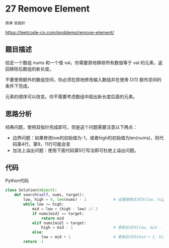 # 27 Remove Element

`简单` `双指针`

https://leetcode-cn.com/problems/remove-element/



## 题目描述

给定一个数组 nums 和一个值 val，你需要原地移除所有数值等于 val 的元素，返回移除后数组的新长度。

不要使用额外的数组空间，你必须在原地修改输入数组并在使用 O(1) 额外空间的条件下完成。

元素的顺序可以改变。你不需要考虑数组中超出新长度后面的元素。



## 思路分析

经典问题，使用双指针完成即可，但是这个问题需要注意以下两点：

- 边界问题：如果修改low的初始值为-1，或者high的初始值为len(nums)，则代码第4行，第9，11行可能会变
- 加法上溢出问题：使用下面代码第5行写法即可杜绝上溢出问题。



## 代码

Python代码

```python
class Solution(object):
    def search(self, nums, target):
        low, high = 0, len(nums) - 1			# 设置搜索区间为[low, high]
        while low <= high:
            mid = low + (high - low) // 2
            if nums[mid] == target:
                return mid
            elif nums[mid] > target:
                high = mid - 1					# 更新区间为[low, mid - 1]
            else:
                low = mid + 1					# 更新区间为[mid + 1, high]
        return -1
```

